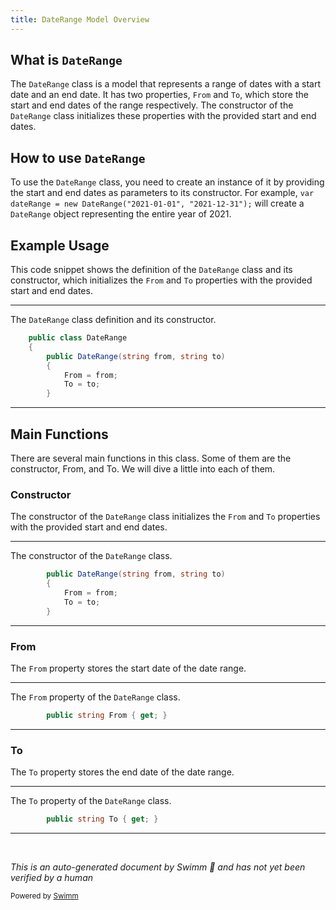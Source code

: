 ```yaml
---
title: DateRange Model Overview
---
```

## What is <SwmToken path="src/In.ProjectEKA.HipLibrary/Patient/Model/DateRange.cs" pos="3:5:5" line-data="    public class DateRange">`DateRange`</SwmToken>

The <SwmToken path="src/In.ProjectEKA.HipLibrary/Patient/Model/DateRange.cs" pos="3:5:5" line-data="    public class DateRange">`DateRange`</SwmToken> class is a model that represents a range of dates with a start date and an end date. It has two properties, `From` and <SwmToken path="src/In.ProjectEKA.HipLibrary/Patient/Model/DateRange.cs" pos="8:1:1" line-data="            To = to;">`To`</SwmToken>, which store the start and end dates of the range respectively. The constructor of the <SwmToken path="src/In.ProjectEKA.HipLibrary/Patient/Model/DateRange.cs" pos="3:5:5" line-data="    public class DateRange">`DateRange`</SwmToken> class initializes these properties with the provided start and end dates.

## How to use <SwmToken path="src/In.ProjectEKA.HipLibrary/Patient/Model/DateRange.cs" pos="3:5:5" line-data="    public class DateRange">`DateRange`</SwmToken>

To use the <SwmToken path="src/In.ProjectEKA.HipLibrary/Patient/Model/DateRange.cs" pos="3:5:5" line-data="    public class DateRange">`DateRange`</SwmToken> class, you need to create an instance of it by providing the start and end dates as parameters to its constructor. For example, `var dateRange = new DateRange("2021-01-01", "2021-12-31");` will create a <SwmToken path="src/In.ProjectEKA.HipLibrary/Patient/Model/DateRange.cs" pos="3:5:5" line-data="    public class DateRange">`DateRange`</SwmToken> object representing the entire year of 2021.

## Example Usage

This code snippet shows the definition of the <SwmToken path="src/In.ProjectEKA.HipLibrary/Patient/Model/DateRange.cs" pos="3:5:5" line-data="    public class DateRange">`DateRange`</SwmToken> class and its constructor, which initializes the `From` and <SwmToken path="src/In.ProjectEKA.HipLibrary/Patient/Model/DateRange.cs" pos="8:1:1" line-data="            To = to;">`To`</SwmToken> properties with the provided start and end dates.

<SwmSnippet path="/src/In.ProjectEKA.HipLibrary/Patient/Model/DateRange.cs" line="3">

---

The <SwmToken path="src/In.ProjectEKA.HipLibrary/Patient/Model/DateRange.cs" pos="3:5:5" line-data="    public class DateRange">`DateRange`</SwmToken> class definition and its constructor.

```c#
    public class DateRange
    {
        public DateRange(string from, string to)
        {
            From = from;
            To = to;
        }
```

---

</SwmSnippet>

## Main Functions

There are several main functions in this class. Some of them are the constructor, From, and To. We will dive a little into each of them.

### Constructor

The constructor of the <SwmToken path="src/In.ProjectEKA.HipLibrary/Patient/Model/DateRange.cs" pos="3:5:5" line-data="    public class DateRange">`DateRange`</SwmToken> class initializes the `From` and <SwmToken path="src/In.ProjectEKA.HipLibrary/Patient/Model/DateRange.cs" pos="8:1:1" line-data="            To = to;">`To`</SwmToken> properties with the provided start and end dates.

<SwmSnippet path="/src/In.ProjectEKA.HipLibrary/Patient/Model/DateRange.cs" line="5">

---

The constructor of the <SwmToken path="src/In.ProjectEKA.HipLibrary/Patient/Model/DateRange.cs" pos="5:3:3" line-data="        public DateRange(string from, string to)">`DateRange`</SwmToken> class.

```c#
        public DateRange(string from, string to)
        {
            From = from;
            To = to;
        }
```

---

</SwmSnippet>

### From

The `From` property stores the start date of the date range.

<SwmSnippet path="/src/In.ProjectEKA.HipLibrary/Patient/Model/DateRange.cs" line="11">

---

The `From` property of the <SwmToken path="src/In.ProjectEKA.HipLibrary/Patient/Model/DateRange.cs" pos="3:5:5" line-data="    public class DateRange">`DateRange`</SwmToken> class.

```c#
        public string From { get; }
```

---

</SwmSnippet>

### To

The <SwmToken path="src/In.ProjectEKA.HipLibrary/Patient/Model/DateRange.cs" pos="8:1:1" line-data="            To = to;">`To`</SwmToken> property stores the end date of the date range.

<SwmSnippet path="/src/In.ProjectEKA.HipLibrary/Patient/Model/DateRange.cs" line="13">

---

The <SwmToken path="src/In.ProjectEKA.HipLibrary/Patient/Model/DateRange.cs" pos="13:5:5" line-data="        public string To { get; }">`To`</SwmToken> property of the <SwmToken path="src/In.ProjectEKA.HipLibrary/Patient/Model/DateRange.cs" pos="3:5:5" line-data="    public class DateRange">`DateRange`</SwmToken> class.

```c#
        public string To { get; }
```

---

</SwmSnippet>

&nbsp;

*This is an auto-generated document by Swimm 🌊 and has not yet been verified by a human*

<SwmMeta version="3.0.0" repo-id="Z2l0aHViJTNBJTNBaGlwLXNlcnZpY2UlM0ElM0FTd2ltbS1EZW1v" repo-name="hip-service"><sup>Powered by [Swimm](/)</sup></SwmMeta>
